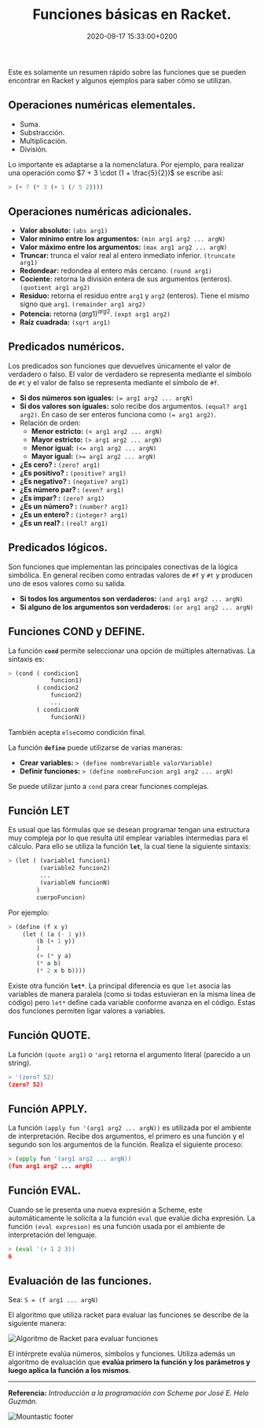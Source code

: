 ﻿---
layout: article
title: Funciones básicas en Racket.
date: 2020-09-17 15:33:00+0200
coverPhoto: https://superawesomevectors.com/wp-content/uploads/2017/07/abacus-free-flat-vector-icon-800x566.jpg
---

Este es solamente un resumen rápido sobre las funciones que se pueden encontrar en Racket y algunos ejemplos para saber cómo se utilizan.

## Operaciones numéricas elementales.
- Suma.
- Substracción.
- Multiplicación.
- División.

Lo importante es adaptarse a la nomenclatura. Por ejemplo, para realizar una operación como  $7 + 3 \cdot (1 + \frac{5}{2})$ se escribe así:
```python
> (+ 7 (* 3 (+ 1 (/ 5 2))))
```
## Operaciones numéricas adicionales.
- **Valor absoluto:**  `(abs arg1)`
- **Valor mínimo entre los argumentos:** `(min arg1 arg2 ... argN)` 
- **Valor máximo entre los argumentos:** `(max arg1 arg2 ... argN)`
- **Truncar:** trunca el valor real al entero inmediato inferior. `(truncate arg1)`
- **Redondear:** redondea al entero más cercano. `(round arg1)`
- **Cociente:** retorna la división entera de sus argumentos (enteros). `(quotient arg1 arg2)`
- **Residuo:** retorna el residuo entre `arg1` y `arg2` (enteros). Tiene el mismo signo que `arg1`.  `(remainder arg1 arg2)`
- **Potencia:** retorna $(arg1) ^{arg2}$. `(expt arg1 arg2)`
- **Raíz cuadrada:** `(sqrt arg1)`

## Predicados numéricos.
 Los predicados son funciones que devuelves únicamente el valor de verdadero o falso. El valor de verdadero se representa mediante el símbolo de `#t` y el valor de falso se representa mediante el símbolo de `#f`.

- **Si dos números son iguales:** `(= arg1 arg2 ... argN)`
- **Si dos valores son iguales:** solo recibe dos argumentos. `(equal? arg1 arg2)`. En caso de ser enteros funciona como `(= arg1 arg2)`. 
- Relación de orden:
	- **Menor estricto:** `(< arg1 arg2 ... argN)`
	- **Mayor estricto:** `(> arg1 arg2 ... argN)`
	- **Menor igual:** `(<= arg1 arg2 ... argN)`
	- **Mayor igual:** `(>= arg1 arg2 ... argN)`
- **¿Es cero? :** `(zero? arg1)`
- **¿Es positivo? :** `(positive? arg1)`
- **¿Es negativo? :** `(negative? arg1)`
- **¿Es número par? :** `(even? arg1)`
- **¿Es impar? :** `(zero? arg1)`
- **¿Es un número? :** `(number? arg1)`
- **¿Es un entero? :** `(integer? arg1)`
- **¿Es un real? :** `(real? arg1)`

## Predicados lógicos.
Son funciones que implementan las principales conectivas de la lógica simbólica. En general reciben como entradas valores de `#f` y `#t` y producen uno de esos valores como su salida.

- **Si todos los argumentos son verdaderos:** `(and arg1 arg2 ... argN)`
- **Si alguno de los argumentos son verdaderos:** `(or arg1 arg2 ... argN)`

## Funciones COND y DEFINE.

La función **`cond`** permite seleccionar una opción de múltiples alternativas. La sintaxis es:
```python
> (cond ( condicion1 
			funcion1)
		( condicion2
			funcion2)
			...
		( condicionN
			funcionN))
```
También acepta `else`como condición final.

La función **`define`** puede utilizarse de varias maneras:
- **Crear variables:**  `> (define nombreVariable valorVariable)`
- **Definir funciones:** `> (define nombreFuncion arg1 arg2 ... argN)`

Se puede utilizar junto a `cond` para crear funciones complejas.

## Función LET
Es usual que las fórmulas que se desean programar tengan una estructura muy compleja por lo que resulta útil emplear variables intermedias para el cálculo. Para ello se utiliza la función **`let`**, la cual tiene la siguiente sintaxis: 
```python 
> (let ( (variable1 funcion1)
		 (variable2 funcion2)
		 ...
		 (variableN funcionN) 
		)
		cuerpoFuncion)
```
Por ejemplo:
``` python
> (define (f x y)
	(let ( (a (- 1 y))
		(b (+ 1 y))
		)
		(+ (* y a)
		(* a b)
		(* 2 x b b))))
```

Existe otra función **`let*`**. La principal diferencia es que `let` asocia las variables de manera paralela (como si todas estuvieran en la misma línea de código) pero ``let*`` define cada variable conforme avanza en el código. Estas dos funciones permiten ligar valores a variables.

## Función QUOTE.
La función `(quote arg1)` o `'arg1` retorna el argumento literal (parecido a un string).
```python
> '(zero? 52)
(zero? 52)
```

## Función APPLY.

La función `(apply fun '(arg1 arg2 ... argN))` es utilizada por el ambiente de interpretación. Recibe dos argumentos, el primero es una función y el segundo son los argumentos de la función. Realiza el siguiente proceso:
```python
> (apply fun '(arg1 arg2 ... argN))
(fun arg1 arg2 ... argN)
```
## Función EVAL.
Cuando se le presenta una nueva expresión a Scheme, este automáticamente le solicita a la función `eval` que evalúe dicha expresión. La función `(eval expresion)` es una función usada por el ambiente de interpretación del lenguaje.
```python
> (eval '(+ 1 2 3))
6
```

## Evaluación de las funciones.
Sea: `S = (f arg1 ... argN)`

El algoritmo que utiliza racket para evaluar las funciones se describe de la siguiente manera:

![Algoritmo de Racket para evaluar funciones](https://user-images.githubusercontent.com/38998436/93536328-f8a5f580-f905-11ea-8959-b679c4a2f1eb.png)

El intérprete evalúa números, símbolos y funciones. Utiliza además un algoritmo de evaluación que **evalúa primero la función y los parámetros y luego aplica la función a los mismos**.

-----
**Referencia:** *Introducción a la programación con Scheme por José E. Helo Guzmán.*

![Mountastic  footer](https://user-images.githubusercontent.com/38998436/87217793-5fa59d80-c30a-11ea-94e7-81be3d541319.png)

